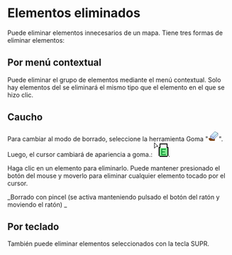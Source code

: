 # Elementos eliminados

Puede eliminar elementos innecesarios de un mapa. Tiene tres formas de eliminar elementos:

## Por menú contextual

Puede eliminar el grupo de elementos mediante el menú contextual. Solo hay elementos del
se eliminará el mismo tipo que el elemento en el que se hizo clic.

## Caucho

Para cambiar al modo de borrado, seleccione la herramienta Goma "![Rubber](screenshots/LevelEditing/rubber.png)".
Luego, el cursor cambiará de apariencia a goma.: ![EC](screenshots/LevelEditing/cur_rubber.png).

Haga clic en un elemento para eliminarlo. Puede mantener presionado el botón del mouse y moverlo
para eliminar cualquier elemento tocado por el cursor.

_Borrado con pincel (se activa manteniendo pulsado el botón del ratón y moviendo el ratón) _

<ImageZoom
  alt="Removing_brush"
  url="screenshots/LevelEditing/Removing_brush.png"
  width="200px"
  :border="true"
/>

## Por teclado

También puede eliminar elementos seleccionados con la tecla SUPR.
